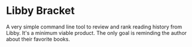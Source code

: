 # Libby Bracket

A very simple command line tool to review and rank reading history from Libby. It's a minimum viable product. The only goal is reminding the author about their favorite books.